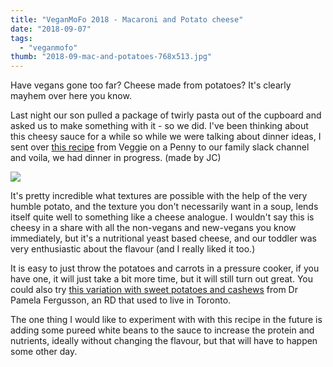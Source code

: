 ```yaml
---
title: "VeganMoFo 2018 - Macaroni and Potato cheese"
date: "2018-09-07"
tags:
  - "veganmofo"
thumb: "2018-09-mac-and-potatoes-768x513.jpg"
---
```


Have vegans gone too far? Cheese made from potatoes? It's clearly mayhem over here you know.

Last night our son pulled a package of twirly pasta out of the cupboard and asked us to make something with it - so we did. I've been thinking about this cheesy sauce for a while so while we were talking about dinner ideas, I sent over [this recipe](http://www.veggieonapenny.com/) from Veggie on a Penny to our family slack channel and voila, we had dinner in progress. (made by JC)

![](images/mac-and-potatoes-1024x684.jpg)

It's pretty incredible what textures are possible with the help of the very humble potato, and the texture you don't necessarily want in a soup, lends itself quite well to something like a cheese analogue. I wouldn't say this is cheesy in a share with all the non-vegans and new-vegans you know immediately, but it's a nutritional yeast based cheese, and our toddler was very enthusiastic about the flavour (and I really liked it too.)

It is easy to just throw the potatoes and carrots in a pressure cooker, if you have one, it will just take a bit more time, but it will still turn out great. You could also try [this variation with sweet potatoes and cashews](https://pamelafergusson.com/recipe/mac-and-cheese/) from Dr Pamela Fergusson, an RD that used to live in Toronto.

The one thing I would like to experiment with with this recipe in the future is adding some pureed white beans to the sauce to increase the protein and nutrients, ideally without changing the flavour, but that will have to happen some other day.
